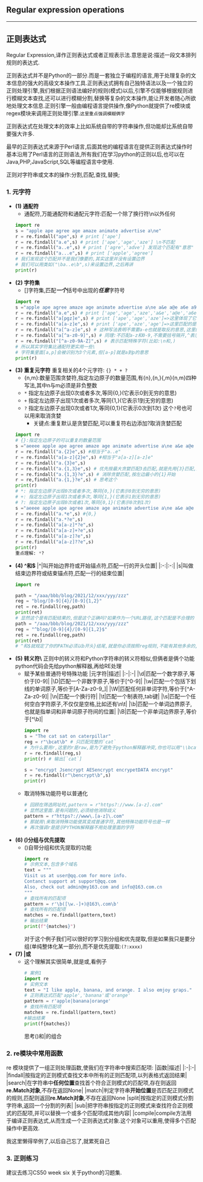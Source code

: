## Regular expression operations
---
## 正则表达式
Regular Expression,译作正则表达式或者正规表示法.意思是说:描述一段文本排列规则的表达式.

正则表达式并不是Python的一部分.而是一套独立于编程的语言,用于处理复杂的文本信息的强大的高级文本操作工具.正则表达式拥有自己独特语法以及一个独立的正则处理引擎,我们根据正则语法编好的规则(模式)以后,引擎不仅能够根据规则进行模糊文本查找,还可以进行模糊分割,替换等复杂的文本操作,能让开发者随心所欲地处理文本信息.正则引擎一般由编程语言提供操作,像Python就提供了re模块或regex模块来调用正则处理引擎.`这里重点强调模糊俩字`

正则表达式在处理文本的效率上比如系统自带的字符串操作,但功能却比系统自带要强大许多.

最早的正则表达式来源于Perl语言,后面其他的编程语言在提供正则表达式操作时基本沿用了Perl语言的正则语法,所有我们在学习python的正则以后,也可以在Java,PHP,JavaScript,SQL等编程语言中使用.

正则对字符串或文本的操作:分割,匹配,查找,替换;


### 1. 元字符
* **(1) 通配符**
  * 通配符,万能通配符和通配元字符:匹配一个除了换行符\n以外任何
  ``` python
  import re
  s = "apple ape agree age amaze animate advertise a\ne"
  r = re.findall("ape",s) # print ['ape']
  r = re.findall("a.e",s) # print ['ape','age','aze'] \n不匹配
  r = re.findall("a..e",s) # print ['agre','adve'] 发现这个匹配有"意思"
  r = re.findall("a...e",s) # print ['apple','agree']
  # 我们发现这个匹配并不是我们像要的,其实这里并没有设置边界
  # 我们可以用类如("\ba..e\b",s)来设置边界,之后再讲
  print(r)
  ```
* **(2) 字符集**
  * []字符集,匹配***一个***括号中出现的***任意***字符号
  ```python
  import re
  s ="apple ape agree amaze age animate advertise a\ne a&e a@e a6e a9e"
  r = re.findall("a.e",s) # print ['ape','age','aze','a&e','a@e','a6e','a9e']
  r = re.findall("a[pgz]e",s) # print ['ape','age','aze']=>这里体现了它只匹配了括号中的一个,注意是一个元素
  r = re.findall("a[a-z]e",s) # print ['ape','aze','age']=>这里匹配的是a到z的元素
  r = re.findall("a[^a-z]e",s) # 这种写法表明不需要a-e也就是取反的意思,这里的a-e不需要专门写括号
  r = re.findall("a[^a-z0-9]",s) # 同理:不匹配a-z和0-9,不需要括号隔开,^表示取反("[a-z0-9]",s)就是匹配a-z和0-9.
  r = re.findall("[^a-z0-9A-Z]",s) # 表示匹配特殊字符(比如:\n和,)
  # 所以其实字符集比通配符更实用一些\
  # 字符集里面[a,p]会被识别为3个元素,但[a-p]就是a到p的意思
  print(r)
  ```
* **(3) 重复元字符**
  重复相关的4个元字符: `{} * + ?`
  * {n,m}:数量范围贪婪符,指定左边原子的数量范围,有{n},{n,}{,m}{n,m}四种写法,其中n与m必须是非负整数
  * `*` 指定左边原子出现0次或者多次,等同{0,}(它表示0到无穷的意思)
  * `+` 指定左边原子出现1次或者多次,等同{1,}(它表示1到无穷的意思)
  * `?` 指定左边原子出现0次或者1次,等同{0,1}(它表示0次到1次)  这个`?`号也可以用来取消贪婪
      * 关键点:重复默认是贪婪匹配,可以重复符右边添加?取消贪婪匹配
  ```python
  import re
  # {}:指定左边原子的可以重复的数量范围
  s ="aeeee apple ape agree amaze age animate advertise a\ne a&e a@e a6e a9e"
  r = re.findall("a.{2}e",s) #相当于"a..e"
  r = re.findall("a[a-z]{2}e",s) #相当于"a[a-z][a-z]e"
  r = re.findall("a.{3}e",s)
  r = re.findall("a.{1,3}e",s) # 优先按最大贪婪匹配3去匹配,就是先用{3}匹配,如果不成功,最后到{1}
  r = re.findall("a.{1,3}?e",s) # 消除贪婪匹配,按左边最小的{1}开始
  r = re,findall("a.{1,}?e",s) # 思考这个
  print(r)
  # *: 指定左边原子出现0次或者多次,等同{0,}(它表示0到无穷的意思)
  # +: 指定左边原子出现1次或者多次,等同{1,}(它表示1到无穷的意思)
  # ?: 指定左边原子出现0次或者1次,等同{0,1}(它表示0次到1次)
  s ="aeeee apple ape agree amaze age animate advertise a\ne a&e a@e a6e a9e"
  r = re.findall("a.*e",s) #{0,}
  r = re.findall("a.*?e",s)
  r = re.findall("a[a-z]*?e",s)
  r = re.findall("a[a-z]+?e",s)
  r = re.findall("a[a-z]?e",s)
  r = re.findall("a[a-z]??e",s)
  print(r)
  重点理解: *?
  ```
* **(4) ^和$**
  |^|叫开始边界符或开始锚点符,匹配一行的开头位置|
  |:-:|:-:|
  |s|叫做结束边界符或结束锚点符,匹配一行的结束位置|
  ```python
  import re

  path = "/aaa/bbb/blog/2021/12/xxx/yyy/zzz"
  reg = "blog/[0-9]{4}/[0-9]{1,2}"
  ret = re.findall(reg,path)
  print(ret)
  # 显然这个是有匹配结果的,但是这个正确吗?如果作为一个URL路径,这个匹配是不合理的
  path = "/aaa/bbb/blog/2021/12/xxx/yyy/zzz"
  reg = "^blog/[0-9]{4}/[0-9]{1,2}$"
  ret = re.findall(reg,path)
  print(ret)
  # ^和$就规定了你的PATH必须以b开头}结尾,就是你必须按照reg规则,不能有其他多余的,在网络路径匹配有很大作用
  ```
* **(5) 转义符\\**
  正则中的转义符和Python字符串的转义符相似,但俩者是俩个功能
  python代码会先给python解释器,再给RE处理
  * 赋予某些普通符号特殊功能
    |元字符|描述|
    |:-|:-|
    |\d|匹配一个数字原子,等价于[0-9]|
    |\D|匹配一个非数字原子,等价于[^0-9]|
    |\w|匹配一个包括下划线的单词原子,等价于[A-Za-z0-9_]|
    |\W|匹配任何非单词字符,等价于[^A-Za-z0-9]|
    |\n|匹配一个换行符|
    |\t|匹配一个制表符,tab键|
    |\s|匹配一个任何空白字符原子,不仅仅是空格,比如还有\n\t|
    |\b|匹配一个单词边界原子,也就是指单词和非单词原子符间的位置|
    |\B|匹配一个非单词边界原子,等价于[^\b]|
    ```python
    import re
    s = "The cat sat on caterpillar"
    reg = r"\bcat\b" # 只匹配完整的`cat`
    # 为什么要用r,这里的r是raw,是为了避免于python解释器冲突,你也可以用"\\bcat\\b"
    r = re.findall(reg,s)
    print(r) # 输出[`cat`]

    s = "encrypt Jsencrypt AESencrypt encrypetDATA encrypt"
    r = re.findall(r"\bencrypt\b",s)
    print(r)
    ```
  * 取消特殊功能符号以普通化
    ```python
    # 回顾在筛选网址时,pattern = r"https?://www.[a-z].com"
    # 显然这里面.是有问题的,必须给他消除歧义
    pattern = r"https?://www\.[a-z]\.com"
    # 那就用\来取消特殊功能使其变成普通字符,其他特殊功能符号也是一样
    # 再次强调r是提示PYTHON解释器不用处理里面的字符
    ```
* **(6) ()分组与优先提取**
  * ()自带分组和优先提取的功能
    ```python
    import re
    # 示例文本,包含多个域名
    text = """ 
    Visit us at user@qq.com for more info.
    Contanct support at support@qq.com
    Also, check out admin@my163.com and info@163.com.cn
    """
    # 查找所有的匹配项
    pattern = r'\b([\w.-]+)@163\.com\b'
    # 查找所有的匹配项
    matches = re.findall(pattern,text)
    # 输出结果
    print(f"{matches}")
    ```
    对于这个例子我们可以很好的学习到分组和优先提取,但是如果我只是要分组(单纯整体化某一部分),而不是优先提取:`(?:xxxx)`
* **(7) |或**
    * 这个理解其实很简单,就是或,看例子
      ```python
      # 案例1
      import re
      # 实例文本
      text = "I like apple, banana, and orange. I also emjoy graps."
      # 正则表达式匹配'apple','banana'或'orange'
      pattern = r'apple|banana|orange'
      # 查找所有匹配项
      matches = re.findall(pattern,text)
      #输出结果
      print(f{matches})
      ``` 
      思考()和|的组合
### 2. re模块中常用函数
  re 模块提供了一组正则处理函数,使我们在字符串中搜索匹配项:
  |函数|描述|
  |:-|:-|
  |findall|按指定的正则模式查找文本中所有的正则匹配项,以列表格式返回结果|
  |search|在字符串中**任何位置**查找首个符合正则模式的匹配项,存在则返回**re.Match对象**,不存在返回None|
  |match|判定字符串**开始位置**是否匹配正则模式的规则,匹配则返回**re.Match对象**,不存在返回None
  |split|按指定的正则模式分割字符串,返回一个分割的列表|
  |sub|把字符串按指定的正则模式来查找符合正则模式的匹配项,并可以替换一个或多个匹配项成其他内容|
  |compile|compile方法用于编译正则表达式,从而生成一个正则表达式对象.这个对象可以重用,使得多个匹配操作中更高效.

  我这里懒得举例了,以后自己忘了,就累死自己
### 3. 正则练习
建议去练习CS50 week six 关于python的习题集.